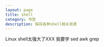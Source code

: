```yaml
---
layout: page
title: shell
category: 书签
description: 保存各种shell相关资源
---
```


Linux shell太强大了XXX
我要学
sed
awk
grep
